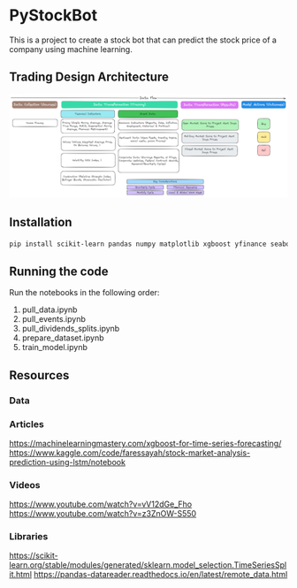# PyStockBot
This is a project to create a stock bot that can predict the stock price of a company using machine learning.

## Trading Design Architecture

![Trading Design Architecture](.images/trading-design-architecture.png)

## Installation
```bash
pip install scikit-learn pandas numpy matplotlib xgboost yfinance seaborn autopep8 pandas-datareader keras tensorflow ipykernel pyarrow
```


## Running the code
Run the notebooks in the following order:
1. pull_data.ipynb
1. pull_events.ipynb
2. pull_dividends_splits.ipynb
3. prepare_dataset.ipynb
4. train_model.ipynb



## Resources

### Data

### Articles
https://machinelearningmastery.com/xgboost-for-time-series-forecasting/
https://www.kaggle.com/code/faressayah/stock-market-analysis-prediction-using-lstm/notebook


### Videos
https://www.youtube.com/watch?v=vV12dGe_Fho
https://www.youtube.com/watch?v=z3ZnOW-S550

### Libraries
https://scikit-learn.org/stable/modules/generated/sklearn.model_selection.TimeSeriesSplit.html
https://pandas-datareader.readthedocs.io/en/latest/remote_data.html